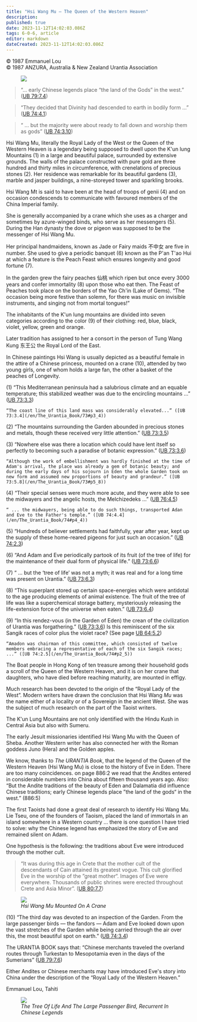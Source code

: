 ```yaml
---
title: "Hsi Wang Mu — The Queen of the Western Heaven"
description: 
published: true
date: 2023-11-12T14:02:03.086Z
tags: 6-0-6, article
editor: markdown
dateCreated: 2023-11-12T14:02:03.086Z
---
```


<p class="v-card v-sheet theme--light gray lighten-3 px-2 py-1">© 1987 Emmanuel Lou<br>© 1987 ANZURA, Australia & New Zealand Urantia Association</p>

<figure id="Figure_2" class="image urantiapedia" alt="chinese">
<img src="/image/article/606/chinese2.jpg">
</figure>

> “... early Chinese legends place “the land of the Gods” in the west.” ([UB 79:7.4](/en/The_Urantia_Book/79#p7_4))

> “They decided that Divinity had descended to earth in bodily form ...” ([UB 74:4.1](/en/The_Urantia_Book/74#p4_1))

> “ ... but the majority were about ready to fall down and worship them as gods” ([UB 74:3.10](/en/The_Urantia_Book/74#p3_10))

Hsi Wang Mu, literally the Royal Lady of the West or the Queen of the Western Heaven is a legendary being supposed to dwell upon the K'un lung Mountains (1) in a large and beautiful palace, surrounded by extensive grounds. The walls of the palace constructed with pure gold are three hundred and thirty miles in circumference, with crenelations of precious stones (2). Her residence was remarkable for its beautiful gardens (3), marble and jasper buildings, a nine-storeyed tower and sparkling brooks.

Hsi Wang Mt is said to have been at the head of troops of genii (4) and on occasion condescends to communicate with favoured members of the China Imperial family.

She is generally accompanied by a crane which she uses as a charger and sometimes by azure-winged binds, who serve as her messengers (5). During the Han dynasty the dove or pigeon was supposed to be the messenger of Hsi Wang Mu.

Her principal handmaidens, known as Jade  or Fairy maids 不中女 are five in number. She used to give a periodic banquet (6) known as the P'an T'ao Hui at which a feature is the Peach Feast which ensures longevity and good fortune (7).

In the garden grew the fairy peaches 仙桃 which ripen but once every 3000 years and confer immortality (8) upon those who eat then. The Feast of Peaches took place on the borders of the Yao Ch'in (Lake of Gems). “The occasion being more festive than solemn, for there was music on invisible instruments, and singing not from mortal tongues!”

The inhabitants of the K'un lung mountains are divided into seven categories according to the color (9) of their clothing: red, blue, black, violet, yellow, green and orange.

Later tradition has assigned to her a consort in the person of Tung Wang Kung 东王公 the Royal Lord of the East.

In Chinese paintings Hsi Wang is usually depicted as a beautiful female in the attire of a Chinese princess, mounted on a crane (10), attended by two young girls, one of whom holds a large fan, the other a basket of the peaches of Longevity.

(1) “This Mediterranean peninsula had a salubrious climate and an equable temperature; this stabilized weather was due to the encircling mountains ...” ([UB 73:3.3](/en/The_Urantia_Book/73#p3_3))

	“The coast line of this land mass was considerably elevated...” ([UB 73:3.4](/en/The_Urantia_Book/73#p3_4))

(2) “The mountains surrounding the Garden abounded in precious stones and metals, though these received very little attention.” ([UB 73:3.5](/en/The_Urantia_Book/73#p3_5))

(3) “Nowhere else was there a location which could have lent itself so perfectly to becoming such a paradise of botanic expression.” ([UB 73:3.6](/en/The_Urantia_Book/73#p3_6))

	“Although the work of embellishment was hardly finished at the time of Adam's arrival, the place was already a gem of botanic beauty; and during the early days of his sojourn in Eden the whole Garden took on new form and assumed new proportions of beauty and grandeur.” ([UB 73:5.8](/en/The_Urantia_Book/73#p5_8))

(4) “Their special senses were much more acute, and they were able to see the midwayers and the angelic hosts, the Melchizedeks ...” ([UB 76:4.5](/en/The_Urantia_Book/76#p4_5))

	“ ... the midwayers, being able to do such things, transported Adan and Eve to the Father's temple.” ([UB 74:4.4](/en/The_Urantia_Book/74#p4_4))

(5) “Hundreds of believer settlements had faithfully, year after year, kept up the supply of these home-reared pigeons for just such an occasion.” ([UB 74:2.3](/en/The_Urantia_Book/74#p2_3))

(6) “And Adam and Eve periodically partook of its fruit (of the tree of life) for the maintenance of their dual form of physical life.” ([UB 73:6.6](/en/The_Urantia_Book/73#p6_6))

(7) “ ... but the ‘tree of life’ was not a myth; it was real and for a long time was present on Urantia.” ([UB 73:6.3](/en/The_Urantia_Book/73#p6_3))

(8) “This superplant stored up certain space-energies which were antidotal to the age producing elements of animal existence. The fruit of the tree of life was like a superchemical storage battery, mysteriously releasing the life-extension force of the universe when eaten.” ([UB 73:6.4](/en/The_Urantia_Book/73#p6_4))

(9) “In this rendez-vous (in the Garden of Eden) the crean of the civilization of Urantia was forgathering.” ([UB 73:3.6](/en/The_Urantia_Book/73#p3_6)) Is this reminiscent of the six Sangik races of color plus the violet race? (See page [UB 64:5.2](/en/The_Urantia_Book/64#p5_2))

	“Amadon was chairman of this committee, which consisted of twelve members embracing a representative of each of the six Sangik races; ...” ([UB 74:2.5](/en/The_Urantia_Book/74#p2_5))

The Boat people in Hong Kong of ten treasure among their household gods a scroll of the Queen of the Western Heaven, and it is on her crane that daughters, who have died before reaching maturity, are mounted in effigy.

Much research has been devoted to the origin of the “Royal Lady of the West”. Modern writers have drawn the conclusion that Hsi Wang $M u$ was the name either of a locality or of a Sovereign in the ancient West. She was the subject of much research on the part of the Taoist writers.

The K'un Lung Mountains are not only identified with the Hindu Kush in Central Asia but also with Sumeru.

The early Jesuit missionaries identified Hsi Wang Mu with the Queen of Sheba. Another Western writer has also connected her with the Roman goddess Juno (Hera) and the Golden apples.

We know, thanks to _The URANTIA Book_, that the legend of the Queen of the Western Heaven (Hsi Wang Mu) is close to the history of Eve in Eden. There are too many coincidences. on page 886:2 we read that the Andites entered in considerable numbers into China about fifteen thousand years ago. Also: “But the Andite traditions of the beauty of Eden and Dalamatia did influence Chinese traditions; early Chinese legends place ”the land of the gods“ in the west.” (886:5)

The first Taoists had done a great deal of research to identify Hsi Wang Mu. Lie Tseu, one of the founders of Taoism, placed the land of immortals in an island somewhere in a Western country ... there is one question I have tried to solve: why the Chinese legend has emphasized the story of Eve and remained silent on Adam.

One hypothesis is the following: the traditions about Eve were introduced through the mother cult.

> “It was during this age in Crete that the mother cult of the descendants of Cain attained its greatest vogue. This cult glorified Eve in the worship of the ”great mother“. Images of Eve were everywhere. Thousands of public shrines were erected throughout Crete and Asia Minor”. ([UB 80:7.7](/en/The_Urantia_Book/80#p7_7))

<figure id="Figure_3" class="image urantiapedia" alt="Hsi Wang Mu">
<img src="/image/article/606/Hsi_Wang_Mu.jpg">
<figcaption><em>Hsi Wang Mu Mounted On A Crane</em></figcaption>
</figure>


(10) “The third day was devoted to an inspection of the Garden. From the large passenger birds — the fandors — Adam and Eve looked down upon the vast stretches of the Garden while being carried through the air over this, the most beautiful spot on earth.” ([UB 74:3.4](/en/The_Urantia_Book/74#p3_4))

The URANTIA BOOK says that: “Chinese merchants traveled the overland routes through Turkestan to Mesopotamia even in the days of the Sumerians” ([UB 79:7.6](/en/The_Urantia_Book/79#p7_6))

Either Andites or Chinese merchants may have introduced Eve's story into China under the description of the “Royal Lady of the Western Heaven.”

Emmanuel Lou, Tahiti

<figure id="Figure_4" class="image urantiapedia" alt="Tree life">
<img src="/image/article/606/tree_life.jpg">
<figcaption><em>The Tree Of Life And The Large Passenger Bird, Recurrent In Chinese Legends</em></figcaption>
</figure>